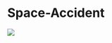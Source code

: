 # Space-Accident

[![](https://jitpack.io/v/SpaceAccident/Space-Accident.svg)](https://jitpack.io/#SpaceAccident/Space-Accident)
